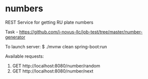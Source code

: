 # numbers
REST Service for getting RU plate numbers

Task - https://github.com/i-novus-llc/job-test/tree/master/number-generator

To launch server:
$ ./mvnw clean spring-boot:run

Available requests: 
1. GET http://localhost:8080/number/random
2. GET http://localhost:8080/number/next
